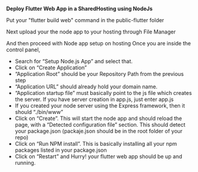 **Deploy Flutter Web App in a SharedHosting using NodeJs**

Put your "flutter build web" command in the public-flutter folder 

Next upload your the node app to your hosting through File Manager

And then proceed with Node app setup on hosting
Once you are inside the control panel,
- Search for “Setup Node.js App” and select that.
- Click on “Create Application”
- “Application Root” should be your Repository Path from the previous step
- “Application URL” should already hold your domain name.
- “Application startup file” must basically point to the js file which creates the server.
If you have server creation in app.js, just enter app.js
- If you created your node server using the Express framework, then it should “./bin/www”
- Click on “Create”. This will start the node app and should reload the page, with a “Detected configuration file” section. This should detect your package.json (packaje.json should be in the root folder of your repo)
- Click on “Run NPM install”. This is basically installing all your npm packages listed in your package.json
- Click on “Restart” and Hurry! your flutter web app should be up and running.